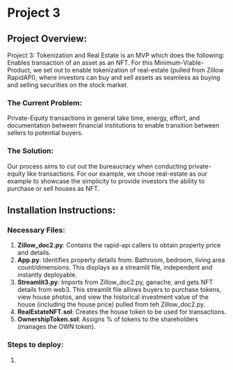 # Project 3
## Project Overview: 

Project 3: Tokenization and Real Estate is an MVP which does the following: Enables transaction of an asset as an NFT. For this Minimum-Viable-Product, we set out to enable tokenization of real-estate (pulled from Zillow RapidAPI), where investors can buy and sell assets as seamless as buying and selling securities on the stock market. 

### The Current Problem: 
Private-Equity transactions in general take time, energy, effort, and documentation between financial institutions to enable transition between sellers to potential buyers. 

### The Solution: 
Our process aims to cut out the bureaucracy when conducting private-equity like transactions. For our example, we chose real-estate as our example to showcase the simplicity to provide investors the ability to purchase or sell houses as NFT. 

## Installation Instructions:
### Necessary Files: 
1. **Zillow_doc2.py**: Contains the rapid-api callers to obtain property price and details.
2. **App.py**: Identifies property details from: Bathroom, bedroom, living area count/dimensions. This displays as a streamlit file, independent and instantly deployable. 
3. **Streamlit3.py**: Imports from Zillow_doc2.py, ganache, and gets NFT details from web3. This streamlit file allows buyers to purchase tokens, view house photos, and view the historical investment value of the house (including the house price) pulled from teh Zillow_doc2.py.
4. **RealEstateNFT.sol**: Creates the house token to be used for transactions.
5. **OwnershipToken.sol**: Assigns % of tokens to the shareholders (manages the OWN token). 
### Steps to deploy: 
1. 



